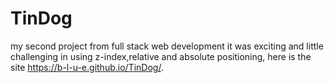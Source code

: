 # TinDog
my second project from full stack web development it was exciting and little challenging in using z-index,relative and absolute positioning, here is the site  https://b-l-u-e.github.io/TinDog/.
